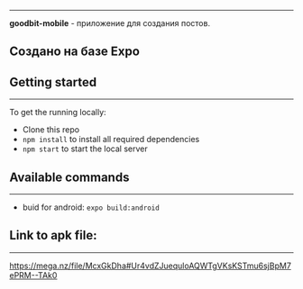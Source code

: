 ***
**goodbit-mobile** - приложение для создания постов. 

## Создано на базе Expo

## Getting started
***
To get the running locally:
- Clone this repo
- `npm install` to install all required dependencies
- `npm start` to start the local server

## Available commands
***
- buid for android:
`expo build:android`

## Link to apk file:
***
https://mega.nz/file/McxGkDha#Ur4vdZJuequloAQWTgVKsKSTmu6sjBpM7ePRM--TAk0
